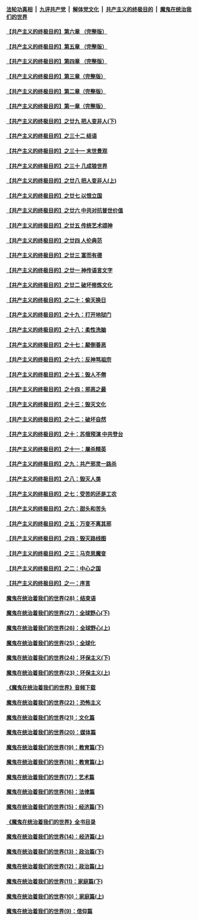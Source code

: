 ####  [法轮功真相](../../../../basic/blob/master/README.md?t=12091001) &nbsp;|&nbsp; [九评共产党](../../../../9ping.md/blob/master/README.md?t=12091001) &nbsp;|&nbsp; [解体党文化](../../../../jtdwh.md/blob/master/README.md?t=12091001)  &nbsp;|&nbsp; [共产主义的终极目的](../../../../gczydzjmd.md/blob/master/README.md?t=12091001) &nbsp;|&nbsp; [魔鬼在统治我们的世界](../../../../mgztzwmdsj.md/blob/master/README.md?t=12091001) 

#### [【共产主义的终极目的】第六章 （完整版）](../pages/nsc422/n11428913.md?t=12091001) 

#### [【共产主义的终极目的】第五章 （完整版）](../pages/nsc422/n11428912.md?t=12091001) 

#### [【共产主义的终极目的】第四章 （完整版）](../pages/nsc422/n11428907.md?t=12091001) 

#### [【共产主义的终极目的】第三章（完整版）](../pages/nsc422/n11428848.md?t=12091001) 

#### [【共产主义的终极目的】第二章（完整版）](../pages/nsc422/n11428831.md?t=12091001) 

#### [【共产主义的终极目的】第一章（完整版）](../pages/nsc422/n11417651.md?t=12091001) 

#### [【共产主义的终极目的】之廿九 把人变非人(下)](../pages/nsc422/n11344140.md?t=12091001) 

#### [【共产主义的终极目的】之三十二 结语](../pages/nsc422/n11360535.md?t=12091001) 

#### [【共产主义的终极目的】之三十一 末世景观](../pages/nsc422/n11351129.md?t=12091001) 

#### [【共产主义的终极目的】之三十 几成狼世界](../pages/nsc422/n11348280.md?t=12091001) 

#### [【共产主义的终极目的】之廿八 把人变非人(上)](../pages/nsc422/n11340492.md?t=12091001) 

#### [【共产主义的终极目的】之廿七 以恨立国](../pages/nsc422/n11336944.md?t=12091001) 

#### [【共产主义的终极目的】之廿六 中共对抗普世价值](../pages/nsc422/n11324785.md?t=12091001) 

#### [【共产主义的终极目的】之廿五 传统艺术颂神](../pages/nsc422/n11296396.md?t=12091001) 

#### [【共产主义的终极目的】之廿四 人伦典范](../pages/nsc422/n11296397.md?t=12091001) 

#### [【共产主义的终极目的】之廿三 富而有德](../pages/nsc422/n11283598.md?t=12091001) 

#### [【共产主义的终极目的】之廿一 神传语言文字](../pages/nsc422/n11263265.md?t=12091001) 

#### [【共产主义的终极目的】之廿二 破坏修炼文化](../pages/nsc422/n11245728.md?t=12091001) 

#### [【共产主义的终极目的】之二十：偷天换日](../pages/nsc422/n11238846.md?t=12091001) 

#### [【共产主义的终极目的】之十九：打开地狱门](../pages/nsc422/n11206376.md?t=12091001) 

#### [【共产主义的终极目的】之十八：柔性洗脑](../pages/nsc422/n11199994.md?t=12091001) 

#### [【共产主义的终极目的】之十七：颠倒善恶](../pages/nsc422/n11179782.md?t=12091001) 

#### [【共产主义的终极目的】之十六：反神骂祖宗](../pages/nsc422/n11166798.md?t=12091001) 

#### [【共产主义的终极目的】之十五：毁人不倦](../pages/nsc422/n11166792.md?t=12091001) 

#### [【共产主义的终极目的】之十四：邪恶之最](../pages/nsc422/n11150249.md?t=12091001) 

#### [【共产主义的终极目的】之十三：毁灭文化](../pages/nsc422/n11135227.md?t=12091001) 

#### [【共产主义的终极目的】之十二：破坏自然](../pages/nsc422/n11135214.md?t=12091001) 

#### [【共产主义的终极目的】之十：苏俄预演 中共登台](../pages/nsc422/n11118424.md?t=12091001) 

#### [【共产主义的终极目的】之十一：屠杀精英](../pages/nsc422/n11118442.md?t=12091001) 

#### [【共产主义的终极目的】之九：共产邪灵一路杀](../pages/nsc422/n11114139.md?t=12091001) 

#### [【共产主义的终极目的】之八：毁灭人类](../pages/nsc422/n11108503.md?t=12091001) 

#### [【共产主义的终极目的】之七：受苦的还是工农](../pages/nsc422/n11101809.md?t=12091001) 

#### [【共产主义的终极目的】之六：甜头和苦头](../pages/nsc422/n11096971.md?t=12091001) 

#### [【共产主义的终极目的】之五：万变不离其邪](../pages/nsc422/n11091285.md?t=12091001) 

#### [【共产主义的终极目的】之四：毁灭路线图](../pages/nsc422/n11086284.md?t=12091001) 

#### [【共产主义的终极目的】之三：马克思魔变](../pages/nsc422/n11061941.md?t=12091001) 

#### [【共产主义的终极目的】之二：中心之国](../pages/nsc422/n11047728.md?t=12091001) 

#### [【共产主义的终极目的】之一：序言](../pages/nsc422/n11086077.md?t=12091001) 

#### [魔鬼在统治着我们的世界(28)：结束语](../pages/nsc422/n10936246.md?t=12091001) 

#### [魔鬼在统治着我们的世界(27)：全球野心(下)](../pages/nsc422/n10928319.md?t=12091001) 

#### [魔鬼在统治着我们的世界(26)：全球野心(上)](../pages/nsc422/n10900318.md?t=12091001) 

#### [魔鬼在统治着我们的世界(25)：全球化](../pages/nsc422/n10788205.md?t=12091001) 

#### [魔鬼在统治着我们的世界(24)：环保主义(下)](../pages/nsc422/n10695307.md?t=12091001) 

#### [魔鬼在统治着我们的世界(23)：环保主义(上)](../pages/nsc422/n10688613.md?t=12091001) 

#### [《魔鬼在统治着我们的世界》音频下载](../pages/nsc422/n10635553.md?t=12091001) 

#### [魔鬼在统治着我们的世界(22)：恐怖主义](../pages/nsc422/n10614727.md?t=12091001) 

#### [魔鬼在统治着我们的世界(21)：文化篇](../pages/nsc422/n10597706.md?t=12091001) 

#### [魔鬼在统治着我们的世界(20)：媒体篇](../pages/nsc422/n10586579.md?t=12091001) 

#### [魔鬼在统治着我们的世界(19)：教育篇(下)](../pages/nsc422/n10564808.md?t=12091001) 

#### [魔鬼在统治着我们的世界(18)：教育篇(上)](../pages/nsc422/n10526970.md?t=12091001) 

#### [魔鬼在统治着我们的世界(17)：艺术篇](../pages/nsc422/n10499093.md?t=12091001) 

#### [魔鬼在统治着我们的世界(16)：法律篇](../pages/nsc422/n10485969.md?t=12091001) 

#### [魔鬼在统治着我们的世界(15)：经济篇(下)](../pages/nsc422/n10469975.md?t=12091001) 

#### [《魔鬼在统治着我们的世界》全书目录](../pages/nsc422/n10464261.md?t=12091001) 

#### [魔鬼在统治着我们的世界(14)：经济篇(上)](../pages/nsc422/n10457370.md?t=12091001) 

#### [魔鬼在统治着我们的世界(13)：政治篇(下)](../pages/nsc422/n10448270.md?t=12091001) 

#### [魔鬼在统治着我们的世界(12)：政治篇(上)](../pages/nsc422/n10444576.md?t=12091001) 

#### [魔鬼在统治着我们的世界(11)：家庭篇(下)](../pages/nsc422/n10440961.md?t=12091001) 

#### [魔鬼在统治着我们的世界(10)：家庭篇(上)](../pages/nsc422/n10435448.md?t=12091001) 

#### [魔鬼在统治着我们的世界(9)：信仰篇](../pages/nsc422/n10432159.md?t=12091001) 

